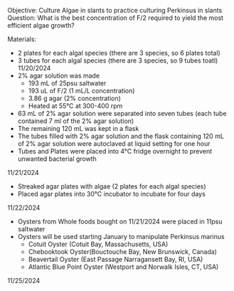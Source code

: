 Objective: Culture Algae in slants to practice culturing Perkinsus in slants 
Question: What is the best concentration of F/2 required to yield the most efficient algae growth?

Materials:
- 2 plates for each algal species (there are 3 species, so 6 plates total)
- 3 tubes for each algal species (there are 3 species, so 9 tubes toatl)
11/20/2024
- 2% agar solution was made 
	- 193 mL of 25psu saltwater 
	- 193 uL of F/2 (1 mL/L concentration)
	- 3.86 g agar (2% concentration)
	- Heated at 55°C at 300-400 rpm
- 63 mL of 2% agar solution were separated into seven tubes (each tube contained 7 ml of the 2% agar solution)
- The remaining 120 mL was kept in a flask
- The tubes filled with 2% agar solution and the flask containing 120 mL of 2% agar solution were autoclaved at liquid setting for one hour 
- Tubes and Plates were placed into 4°C fridge overnight to prevent unwanted bacterial growth

11/21/2024
- Streaked agar plates with algae (2 plates for each algal species)
- Placed agar plates into 30°C incubator to incubate for four days 

11/22/2024
- Oysters from Whole foods bought on 11/21/2024 were placed in 11psu saltwater
- Oysters will be used starting January to manipulate Perkinsus marinus
	- Cotuit Oyster (Cotuit Bay, Massachusetts, USA)
	- Chebooktook Oyster(Bouctouche Bay, New Brunswick, Canada)
	- Beavertail Oyster (East Passage Narragansett Bay, RI, USA)
	- Atlantic Blue Point Oyster (Westport and Norwalk Isles, CT, USA)

11/25/2024
